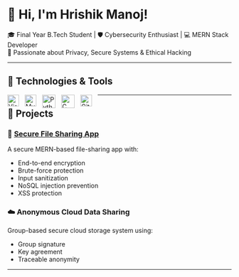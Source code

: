 # 👋 Hi, I'm Hrishik Manoj!

🎓 Final Year B.Tech Student | 🛡️ Cybersecurity Enthusiast | 💻 MERN Stack Developer  
🔐 Passionate about Privacy, Secure Systems & Ethical Hacking

---

## 🔧 Technologies & Tools
<img align="left" alt="Visual Studio Code" width="26px" src="https://cdn.jsdelivr.net/gh/devicons/devicon/icons/vscode/vscode-original.svg" style="padding-right:10px;" />
<img align="left" alt="MySQL" width="26px" src="https://cdn.jsdelivr.net/gh/devicons/devicon/icons/mysql/mysql-original.svg" style="padding-right:10px;" />
<img align="left" alt="Python" width="30px" style="padding-right:10px;" src="https://cdn.jsdelivr.net/gh/devicons/devicon/icons/python/python-plain.svg" />
<img align="left" alt="C" width="30px" style="padding-right:10px;" src="https://iconduck.com/icons/12911/c-original" />
<img align="left" alt="Git" width="26px" src="https://cdn.jsdelivr.net/gh/devicons/devicon/icons/git/git-original.svg" style="padding-right:10px;" />

---

## 📌 Projects

### 🔐 [Secure File Sharing App](https://github.com/yourusername/secure-file-sharing-app)
A secure MERN-based file-sharing app with:
- End-to-end encryption
- Brute-force protection
- Input sanitization
- NoSQL injection prevention
- XSS protection

### ☁️ Anonymous Cloud Data Sharing
Group-based secure cloud storage system using:
- Group signature
- Key agreement
- Traceable anonymity

---

